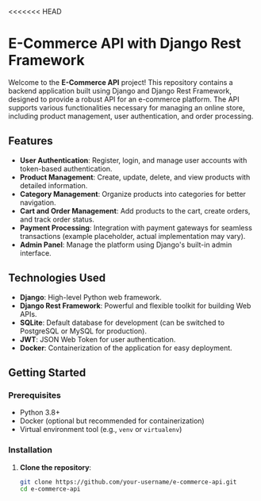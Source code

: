 <<<<<<< HEAD
# E-Commerce API with Django Rest Framework

Welcome to the **E-Commerce API** project! This repository contains a backend application built using Django and Django Rest Framework, designed to provide a robust API for an e-commerce platform. The API supports various functionalities necessary for managing an online store, including product management, user authentication, and order processing.

## Features

- **User Authentication**: Register, login, and manage user accounts with token-based authentication.
- **Product Management**: Create, update, delete, and view products with detailed information.
- **Category Management**: Organize products into categories for better navigation.
- **Cart and Order Management**: Add products to the cart, create orders, and track order status.
- **Payment Processing**: Integration with payment gateways for seamless transactions (example placeholder, actual implementation may vary).
- **Admin Panel**: Manage the platform using Django's built-in admin interface.

## Technologies Used

- **Django**: High-level Python web framework.
- **Django Rest Framework**: Powerful and flexible toolkit for building Web APIs.
- **SQLite**: Default database for development (can be switched to PostgreSQL or MySQL for production).
- **JWT**: JSON Web Token for user authentication.
- **Docker**: Containerization of the application for easy deployment.

## Getting Started

### Prerequisites

- Python 3.8+
- Docker (optional but recommended for containerization)
- Virtual environment tool (e.g., `venv` or `virtualenv`)

### Installation

1. **Clone the repository**:
   ```sh
   git clone https://github.com/your-username/e-commerce-api.git
   cd e-commerce-api


